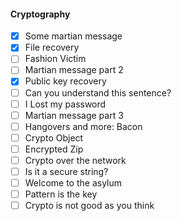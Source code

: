 #### Cryptography

 * [x] Some martian message
 * [x] File recovery
 * [ ] Fashion Victim
 * [ ] Martian message part 2
 * [x] Public key recovery
 * [ ] Can you understand this sentence?
 * [ ] I Lost my password
 * [ ] Martian message part 3
 * [ ] Hangovers and more: Bacon 
 * [ ] Crypto Object
 * [ ] Encrypted Zip
 * [ ] Crypto over the network
 * [ ] Is it a secure string?
 * [ ] Welcome to the asylum
 * [ ] Pattern is the key
 * [ ] Crypto is not good as you think